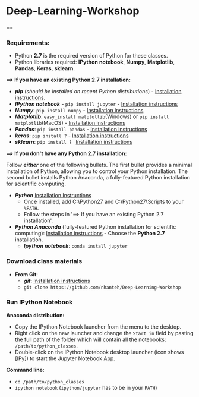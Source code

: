 # Deep-Learning-Workshop

==

### Requirements:
* Python **2.7** is the required version of Python for these classes.
* Python libraries required: **IPython notebook**, **Numpy**, **Matplotlib**, **Pandas**, **Keras**, **sklearn**.

**==> If you have an existing Python 2.7 installation:**
* ***pip*** (*should be installed on recent Python distributions*) -  [Installation instructions](http://python-packaging-user-guide.readthedocs.org/en/latest/installing/#install-pip-setuptools-and-wheel).
* ***IPython notebook*** - ```pip install jupyter``` - [Installation instructions](http://jupyter.readthedocs.org/en/latest/install.html)
* ***Numpy***:    ```pip install numpy``` - [Installation instructions](http://docs.scipy.org/doc/numpy-1.10.1/user/install.html)
* ***Matplotlib***: ```easy_install matplotlib```(Windows) or ```pip install matplotlib```(MacOS) - [Installation instructions]()
* ***Pandas***:   ```pip install pandas``` - [Installation instructions](http://pandas.pydata.org/pandas-docs/stable/install.html)
* ***keras***:    ```pip install ?``` - [Installation instructions](https://docs.djangoproject.com/en/1.8/topics/install)
* ***sklearn***: ```pip install ? ``` [Installation instructions](https://geert.vanderkelen.org/2014/install-mysqlcpy-using-pip/)

**==> If you don't have any Python 2.7 installation:**

Follow ***either*** one of the following bullets.
The first bullet provides  a minimal installation of Python, allowing you to control your Python installation. The second bullet installs Python Anaconda, a fully-featured Python installation for scientific computing.
* ***Python*** [Installation Instructions](https://www.python.org/downloads/)
  * Once installed, add C:\Python27 and C:\Python27\Scripts to your ```%PATH```.
  * Follow the steps in '==> If you have an existing Python 2.7 installation'.
* ***Python Anaconda*** (fully-featured Python installation for scientific computing): [Installation instructions](http://docs.continuum.io/anaconda/install) - Choose the **Python 2.7** installation.
  * ***Ipython notebook***: ```conda install jupyter```


### Download class materials
* **From Git**:
  * ***git***: [Installation instructions](https://git-scm.com/book/en/v2/Getting-Started-Installing-Git)
  * ```git clone https://github.com/nhanteh/Deep-Learning-Workshop```

### Run IPython Notebook
**Anaconda distribution:**
* Copy the IPython Notebook launcher from the menu to the desktop.
* Right click on the new launcher and change the ```Start in``` field by pasting the full path of the folder which will contain all the notebooks: ```/path/to/python_classes```.
* Double-click on the IPython Notebook desktop launcher (icon shows [IPy]) to start the Jupyter Notebook App.

**Command line:**
* ```cd /path/to/python_classes```
* ```ipython notebook``` (```ipython/jupyter``` has to be in your ```PATH```)
